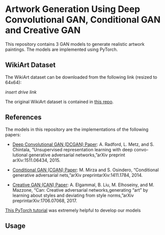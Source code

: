 # Artwork Generation Using Deep Convolutional GAN, Conditional GAN and Creative GAN

This repository contains 3 GAN models to generate realistic artwork paintings. The models are implemented using PyTorch.

## WikiArt Dataset

The WikiArt dataset can be downloaded from the following link (resized to 64x64):

*insert drive link*

The original WikiArt dataset is contained in [this repo](https://github.com/cs-chan/ArtGAN/tree/master/WikiArt%20Dataset).

## References

The models in this repository are the implementations of the following papers:

* [Deep Convolutional GAN (DCGAN) Paper](https://arxiv.org/pdf/1511.06434.pdf): A. Radford, L. Metz, and S. Chintala, “Unsupervised representation learning with deep convo-lutional generative adversarial networks,”arXiv preprint arXiv:1511.06434, 2015.

* [Conditional GAN (CGAN) Paper](https://arxiv.org/pdf/1411.1784.pdf): M. Mirza and S. Osindero, “Conditional generative adversarial nets,”arXiv preprintarXiv:1411.1784, 2014.

* [Creative GAN (CAN) Paper](https://arxiv.org/pdf/1706.07068.pdf): A. Elgammal, B. Liu, M. Elhoseiny, and M. Mazzone, “Can:  Creative adversarial networks,generating  “art”  by  learning  about  styles  and  deviating  from  style  norms,”arXiv preprintarXiv:1706.07068, 2017.

[This PyTorch tutorial](https://pytorch.org/tutorials/beginner/dcgan_faces_tutorial.html) was extremely helpful to develop our models

## Usage
